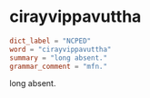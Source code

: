 # cirayvippavuttha

``` toml
dict_label = "NCPED"
word = "cirayvippavuttha"
summary = "long absent."
grammar_comment = "mfn."
```

long absent.

